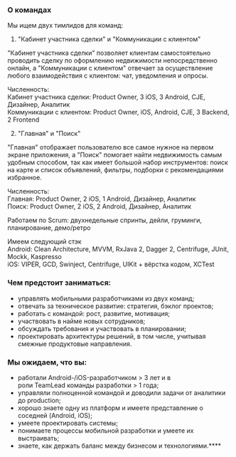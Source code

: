 
### О командах

Мы ищем двух тимлидов для команд:  
  
1) "Кабинет участника сделки" и "Коммуникации с клиентом"

"Кабинет участника сделки" позволяет клиентам самостоятельно проводить сделку по оформлению недвижимости непосредственно онлайн, а "Коммуникации с клиентом" отвечает за осуществление любого взаимодействия с клиентом: чат, уведомления и опросы.  
  
Численность:  
Кабинет участника сделки: Product Owner, 3 iOS, 3 Android, CJE, Дизайнер, Аналитик  
Коммуникации с клиентом: Product Owner, iOS, Android, CJE, 3 Backend, 2 Frontend  
  
2) "Главная" и "Поиск"  

"Главная" отображает пользователю все самое нужное на первом экране приложения, а "Поиск" помогает найти недвижимость самым удобным способом, так как имеет большой набор инструментов: поиск на карте и список объявлений, фильтры, подборки с рекомендациями избранное.  

Численность:  
Главная: Product Owner, 2 iOS, 1 Android, Дизайнер, Аналитик  
Поиск: Product Owner, 2 iOS, 2 Android, Дизайнер, Аналитик  

  
Работаем по Scrum: двухнедельные спринты, дейли, груминги, планирование, демо/ретро

Имеем следующий стэк  
Android: Clean Architecture, MVVM, RxJava 2, Dagger 2, Centrifuge, JUnit, Mockk, Kaspresso  
iOS: VIPER, GCD, Swinject, Centrifuge, UIKit + вёрстка кодом, XCTest

### Чем предстоит заниматься:

- управлять мобильными разработчиками из двух команд;
- отвечать за техническое развитие: стратегия, бэклог проектов;
- работать с командой: рост, развитие, мотивация;
- участвовать в найме новых сотрудников;
- обсуждать требования и участвовать в планировании;
- проектировать архитектуры решений, в том числе, учитывая смежные продуктовые направления.

### Мы ожидаем, что вы:

- работали Android-/iOS-разработчиком > 3 лет и в роли TeamLead команды разработки > 1 года;
- управляли полноценной командой и доводили задачи от аналитики до production;
- хорошо знаете одну из платформ и имеете представление о соседней (Android, iOS);
- умеете проектировать системы;
- понимаете процессы мобильной разработки и умеете их выстраивать;
- знаете, как держать баланс между бизнесом и технологиями.****